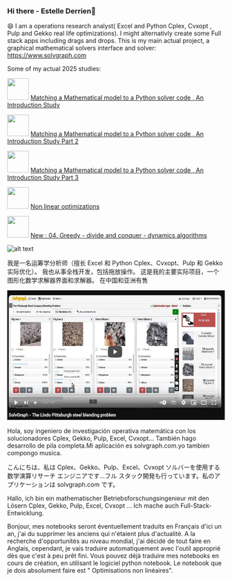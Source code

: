 <meta name='estelle derrien' content='regex, regular expressions, regexp'>
<meta name="google-site-verification" content="MJvXDIfpY1U-JQHdjR6F4n4HQ2FpH0K0kMAtDIlTKhg" />

### Hi there - Estelle Derrien👋

😄  I am a operations research analyst( Excel and Python Cplex, Cvxopt , Pulp and Gekko real life optimizations).
I might alternativly create some Full stack apps including drags and drops.
This is my main actual project, a graphical mathematical solvers interface and solver:
https://www.solvgraph.com

Some of my actual 2025 studies:

<img src="https://cdn-icons-png.flaticon.com/512/2721/2721287.png" width="50" height="50"></img>
[Matching a Mathematical model to a Python solver code , An Introduction Study](https://github.com/estellederrien/python-optimizations/blob/main/02.%20Optimizations/02.%20Linear%20combinatorial%20optimizations%20-%20Matching%20a%20mathematical%20model%20to%20a%20solver%20code.ipynb)


<img src="https://cdn-icons-png.flaticon.com/512/2721/2721287.png" width="50" height="50"></img>
[Matching a Mathematical model to a Python solver code , An Introduction Study Part 2](https://github.com/estellederrien/python-optimizations/blob/main/02.%20Optimizations/02.%20Linear%20combinatorial%20optimizations%20-%20part%202%20.ipynb)

<img src="https://cdn-icons-png.flaticon.com/512/2721/2721287.png" width="50" height="50"></img>
[Matching a Mathematical model to a Python solver code , An Introduction Study Part 3](https://github.com/estellederrien/python-optimizations/blob/main/02.%20Optimizations/02.%20Linear%20combinatorial%20optimizations%20-%20part%203%20.ipynb)

<img src="https://cdn-icons-png.flaticon.com/512/2721/2721287.png" width="50" height="50"></img> [Non linear optimizations](https://github.com/estellederrien/python-optimizations/blob/main/02.%20Optimizations/03.%20Non%20linear%20combinatorial%20optimizations.ipynb)

<img src="https://cdn-icons-png.flaticon.com/512/2721/2721287.png" width="50" height="50"></img> [New : 04. Greedy - divide and conquer - dynamics algorithms](https://github.com/estellederrien/python-optimizations/blob/main/02.%20Optimizations/04.%20Greedy%20-%20divide%20and%20conquer%20-%20dynamics%20algorithms.ipynb)


![alt text](http://www.solvgraph.com/static/img/output-onlinepngtools.213abb5a.png)


我是一名运筹学分析师（擅长 Excel 和 Python Cplex、Cvxopt、Pulp 和 Gekko 实际优化）。
我也从事全栈开发，包括拖放操作。
这是我的主要实际项目，一个图形化数学求解器界面和求解器。
在中国和亚洲有售
<div align="center">
      <a href="https://www.youtube.com/watch?v=WcWn_YIT7wI">
         <img src="https://github.com/estellederrien/python-optimizations/blob/main/02.%20Optimizations/img/solv2.png" style="width:600px;height:300px">
      </a>
</div>


Hola, soy ingeniero de investigación operativa matemática con los solucionadores Cplex, Gekko, Pulp, Excel, Cvxopt... También hago desarrollo de pila completa.Mi aplicación es solvgraph.com.yo tambien compongo musica.




こんにちは、私は Cplex、Gekko、Pulp、Excel、Cvxopt ソルバーを使用する数学演算リサーチ エンジニアです...フル スタック開発も行っています。私のアプリケーションは solvgraph.com です。

Hallo, ich bin ein mathematischer Betriebsforschungsingenieur mit den Lösern Cplex, Gekko, Pulp, Excel, Cvxopt ... Ich mache auch Full-Stack-Entwicklung.

Bonjour, mes notebooks seront éventuellement traduits en Français d'ici un an, j'ai du supprimer les anciens qui n'étaient plus d'actualité. A la recherche d'opportunités au niveau mondial, j'ai décidé de tout
faire en Anglais, cependant, je vais traduire automatiquement avec l'outil approprié dès que c'est à peu prêt fini. Vous pouvez déjà traduire mes notebooks en cours de création, en utilisant le logiciel python notebook. Le notebook que je dois absolument faire est " Optimisations non linéaires".


